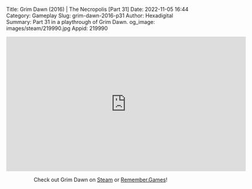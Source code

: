 Title: Grim Dawn (2016) | The Necropolis [Part 31]
Date: 2022-11-05 16:44
Category: Gameplay
Slug: grim-dawn-2016-p31
Author: Hexadigital
Summary: Part 31 in a playthrough of Grim Dawn.
og_image: images/steam/219990.jpg
Appid: 219990

<center><iframe src="https://www.youtube.com/embed/d-JEtErL-X8?feature=oembed" allow="accelerometer; autoplay; encrypted-media; gyroscope; picture-in-picture" width="640" height="360" frameborder="0"></iframe>

Check out Grim Dawn on [Steam](https://store.steampowered.com/app/219990/?curator_clanid=34633900) or [Remember.Games](https://remember.games/game/178/)!</center>

